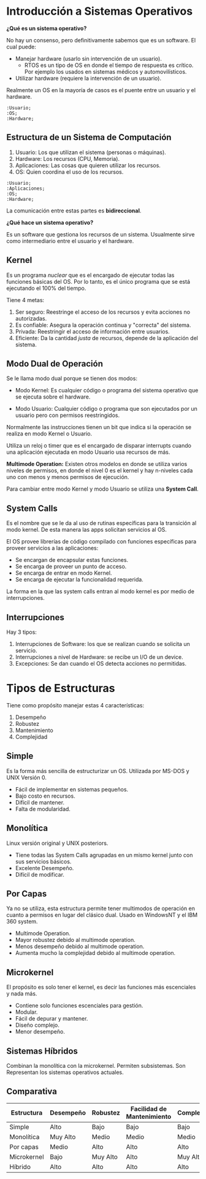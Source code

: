 # Introducción a Sistemas Operativos

**¿Qué es un sistema operativo?**

No hay un consenso, pero definitivamente sabemos que es un software. El cual puede:

- Manejar hardware (usarlo sin intervención de un usuario).
  - RTOS es un tipo de OS en donde el tiempo de respuesta es crítico. Por ejemplo los usados en sistemas médicos y automovilísticos.
- Utilizar hardware (requiere la intervención de un usuario).

Realmente un OS en la mayoría de casos es el puente entre un usuario y el hardware.

```plantuml
:Usuario; 
:OS;
:Hardware;
```

## Estructura de un Sistema de Computación

1. Usuario: Los que utilizan el sistema (personas o máquinas).
1. Hardware: Los recursos (CPU, Memoria).
1. Aplicaciones: Las cosas que quieren utilizar los recursos.
1. OS: Quien coordina el uso de los recursos.

```plantuml
:Usuario;
:Aplicaciones;
:OS;
:Hardware;
```

La comunicación entre estas partes es **bidireccional**.

**¿Qué hace un sistema operativo?**

Es un software que gestiona los recursos de un sistema. Usualmente sirve como intermediario entre el usuario y el hardware.

## Kernel

Es un programa _nuclear_ que es el encargado de ejecutar todas las funciones básicas del OS. Por lo tanto, es el único programa que se está ejecutando el 100% del tiempo.

Tiene 4 metas:

1. Ser seguro: Reestringe el acceso de los recursos y evita acciones no autorizadas.
1. Es confiable: Asegura la operación continua y "correcta" del sistema.
1. Privada: Reestringir el acceso de información entre usuarios.
1. Eficiente: Da la cantidad _justa_ de recursos, depende de la aplicación del sistema.

## Modo Dual de Operación

Se le llama modo dual porque se tienen dos modos:

- Modo Kernel: Es cualquier código o programa del sistema operativo que se ejecuta sobre el hardware.

- Modo Usuario: Cualquier código o programa que son ejecutados por un usuario pero con permisos reestringidos.

Normalmente las instrucciones tienen un bit que indica si la operación se realiza en modo Kernel o Usuario.

Utiliza un reloj o timer que es el encargado de disparar interrupts cuando una aplicación ejecutada en modo Usuario usa recursos de más.

**Multimode Operation:** Existen otros modelos en donde se utiliza varios niveles de permisos, en donde el nivel 0 es el kernel y hay n-niveles cada uno con menos y menos permisos de ejecución.

Para cambiar entre modo Kernel y modo Usuario se utiliza una **System Call**.

## System Calls

Es el nombre que se le da al uso de rutinas específicas para la transición al modo kernel. De esta manera las apps solicitan servicios al OS.

El OS provee librerías de código compilado con funciones específicas para proveer servicios a las aplicaciones:

- Se encargan de encapsular estas funciones.
- Se encarga de proveer un punto de acceso.
- Se encarga de entrar en modo Kernel.
- Se encarga de ejecutar la funcionalidad requerida.

La forma en la que las system calls entran al modo kernel es por medio de interrupciones.

## Interrupciones

Hay 3 tipos:

1. Interrupciones de Software: los que se realizan cuando se solicita un servicio.
1. Interrupciones a nivel de Hardware: se recibe un I/O de un device.
1. Excepciones: Se dan cuando el OS detecta acciones no permitidas.

# Tipos de Estructuras

Tiene como propósito manejar estas 4 características:

1. Desempeño
1. Robustez
1. Mantenimiento
1. Complejidad

## Simple

Es la forma más sencilla de estructurizar un OS. Utilizada por MS-DOS y UNIX Versión 0.

- Fácil de implementar en sistemas pequeños.
- Bajo costo en recursos.
- Difícil de mantener.
- Falta de modularidad.

## Monolítica

Linux versión original y UNIX posteriors.

- Tiene todas las System Calls agrupadas en un mismo kernel junto con sus servicios básicos.
- Excelente Desempeño.
- Difícil de modificar.

## Por Capas

Ya no se utiliza, esta estructura permite tener multimodos de operación en cuanto a permisos en lugar del clásico dual. Usado en WindowsNT y el IBM 360 system.

- Multimode Operation.
- Mayor robustez debido al multimode operation.
- Menos desempeño debido al multimode operation.
- Aumenta mucho la complejidad debido al multimode operation.

## Microkernel

El propósito es solo tener el kernel, es decir las funciones más escenciales y nada más.

- Contiene solo funciones escenciales para gestión.
- Modular.
- Fácil de depurar y mantener.
- Diseño complejo.
- Menor desempeño.

## Sistemas Híbridos

Combinan la monolítica con la microkernel. Permiten subsistemas. Son Representan los sistemas operativos actuales.

## Comparativa

|Estructura|Desempeño|Robustez|Facilidad de Mantenimiento|Complejidad|
|---|---|---|---|---|
|Simple|Alto|Bajo|Bajo|Bajo|
|Monolítica|Muy Alto|Medio|Medio|Medio|
|Por capas|Medio|Alto|Alto|Alto|
|Microkernel|Bajo|Muy Alto|Alto|Muy Alto|
|Híbrido|Alto|Alto|Alto|Alto|

